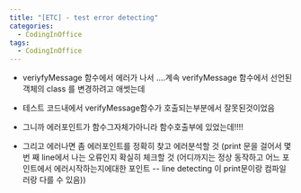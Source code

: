 ```yaml
---
title: "[ETC] - test error detecting"
categories:
  - CodingInOffice
tags:
  - CodingInOffice
---
```

<!--코딩잘하고싶다-->
- veriyfyMessage 함수에서 에러가 나서 ....계속 verifyMessage 함수에서 선언된 객체의 class 를 변경하려고 애썻는데

- 테스트 코드내에서 verifyMessage함수가 호출되는부분에서 잘못된것이었음

- 그니까 에러포인트가 함수그자체가아니라 함수호출부에 있었는데!!!!

- 그리고 에러나면 좀 에러포인트를 정확히 찾고 에러분석할 것 (print 문을 걸어서 몇 번 째 line에서 나는 오류인지 확실히 체크할 것 (어디까지는 정상 동작하고 어느 포인트에서 에러시작하는지에대한 포인트 -- line detecting 이 print문이랑 컴파일러랑 다를 수 있음))
